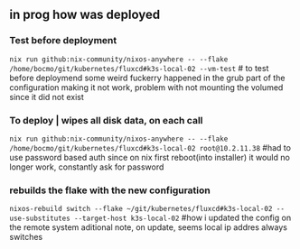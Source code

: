 ## in prog how was deployed

### Test before deployment
`nix run github:nix-community/nixos-anywhere -- --flake /home/bocmo/git/kubernetes/fluxcd#k3s-local-02 --vm-test` # to test before deploymend
some weird fuckerry happened in the grub part of the configuration making it not work, problem with not mounting the volumed since it did not exist

### To deploy | wipes all disk data, on each call
`nix run github:nix-community/nixos-anywhere -- --flake /home/bocmo/git/kubernetes/fluxcd#k3s-local-02 root@10.2.11.38` #had to use password based auth since on nix first reboot(into installer) it would no longer work, constantly ask for password


### rebuilds the flake with the new configuration
`nixos-rebuild switch --flake ~/git/kubernetes/fluxcd#k3s-local-02 --use-substitutes --target-host k3s-local-02` #how i updated the config on the remote system
aditional note, on update, seems local ip addres always switches